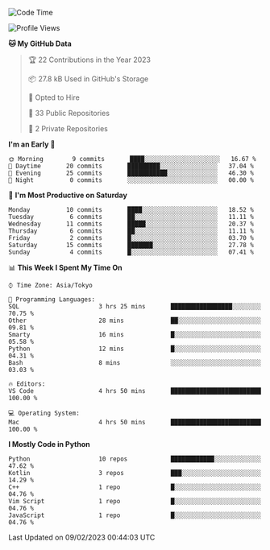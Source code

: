 <!--START_SECTION:waka-->
![Code Time](http://img.shields.io/badge/Code%20Time-556%20hrs%2054%20mins-blue)

![Profile Views](http://img.shields.io/badge/Profile%20Views-0-blue)

**🐱 My GitHub Data** 

> 🏆 22 Contributions in the Year 2023
 > 
> 📦 27.8 kB Used in GitHub's Storage 
 > 
> 💼 Opted to Hire
 > 
> 📜 33 Public Repositories 
 > 
> 🔑 2 Private Repositories  
 > 
**I'm an Early 🐤** 

```text
🌞 Morning        9 commits       ████░░░░░░░░░░░░░░░░░░░░░   16.67 % 
🌆 Daytime       20 commits       █████████░░░░░░░░░░░░░░░░   37.04 % 
🌃 Evening       25 commits       ███████████░░░░░░░░░░░░░░   46.30 % 
🌙 Night          0 commits       ░░░░░░░░░░░░░░░░░░░░░░░░░   00.00 % 

```
📅 **I'm Most Productive on Saturday** 

```text
Monday          10 commits       ████░░░░░░░░░░░░░░░░░░░░░   18.52 % 
Tuesday          6 commits       ██░░░░░░░░░░░░░░░░░░░░░░░   11.11 % 
Wednesday       11 commits       █████░░░░░░░░░░░░░░░░░░░░   20.37 % 
Thursday         6 commits       ██░░░░░░░░░░░░░░░░░░░░░░░   11.11 % 
Friday           2 commits       █░░░░░░░░░░░░░░░░░░░░░░░░   03.70 % 
Saturday        15 commits       ███████░░░░░░░░░░░░░░░░░░   27.78 % 
Sunday           4 commits       █░░░░░░░░░░░░░░░░░░░░░░░░   07.41 % 

```


📊 **This Week I Spent My Time On** 

```text
⌚︎ Time Zone: Asia/Tokyo

💬 Programming Languages: 
SQL                      3 hrs 25 mins       █████████████████░░░░░░░░   70.75 % 
Other                    28 mins             ██░░░░░░░░░░░░░░░░░░░░░░░   09.81 % 
Smarty                   16 mins             █░░░░░░░░░░░░░░░░░░░░░░░░   05.58 % 
Python                   12 mins             █░░░░░░░░░░░░░░░░░░░░░░░░   04.31 % 
Bash                     8 mins              ░░░░░░░░░░░░░░░░░░░░░░░░░   03.03 % 

🔥 Editors: 
VS Code                  4 hrs 50 mins       █████████████████████████   100.00 % 

💻 Operating System: 
Mac                      4 hrs 50 mins       █████████████████████████   100.00 % 

```

**I Mostly Code in Python** 

```text
Python                   10 repos            ████████████░░░░░░░░░░░░░   47.62 % 
Kotlin                   3 repos             ███░░░░░░░░░░░░░░░░░░░░░░   14.29 % 
C++                      1 repo              █░░░░░░░░░░░░░░░░░░░░░░░░   04.76 % 
Vim Script               1 repo              █░░░░░░░░░░░░░░░░░░░░░░░░   04.76 % 
JavaScript               1 repo              █░░░░░░░░░░░░░░░░░░░░░░░░   04.76 % 

```



 Last Updated on 09/02/2023 00:44:03 UTC
<!--END_SECTION:waka-->
